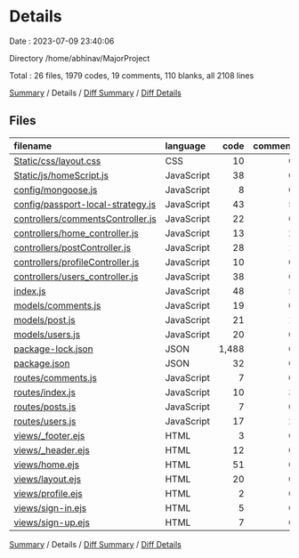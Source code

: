 # Details

Date : 2023-07-09 23:40:06

Directory /home/abhinav/MajorProject

Total : 26 files,  1979 codes, 19 comments, 110 blanks, all 2108 lines

[Summary](results.md) / Details / [Diff Summary](diff.md) / [Diff Details](diff-details.md)

## Files
| filename | language | code | comment | blank | total |
| :--- | :--- | ---: | ---: | ---: | ---: |
| [Static/css/layout.css](/Static/css/layout.css) | CSS | 10 | 0 | 2 | 12 |
| [Static/js/homeScript.js](/Static/js/homeScript.js) | JavaScript | 38 | 0 | 8 | 46 |
| [config/mongoose.js](/config/mongoose.js) | JavaScript | 8 | 0 | 4 | 12 |
| [config/passport-local-strategy.js](/config/passport-local-strategy.js) | JavaScript | 43 | 5 | 10 | 58 |
| [controllers/commentsController.js](/controllers/commentsController.js) | JavaScript | 22 | 0 | 9 | 31 |
| [controllers/home_controller.js](/controllers/home_controller.js) | JavaScript | 13 | 2 | 2 | 17 |
| [controllers/postController.js](/controllers/postController.js) | JavaScript | 28 | 1 | 7 | 36 |
| [controllers/profileController.js](/controllers/profileController.js) | JavaScript | 10 | 0 | 1 | 11 |
| [controllers/users_controller.js](/controllers/users_controller.js) | JavaScript | 38 | 0 | 9 | 47 |
| [index.js](/index.js) | JavaScript | 48 | 5 | 10 | 63 |
| [models/comments.js](/models/comments.js) | JavaScript | 19 | 0 | 4 | 23 |
| [models/post.js](/models/post.js) | JavaScript | 21 | 1 | 4 | 26 |
| [models/users.js](/models/users.js) | JavaScript | 20 | 0 | 3 | 23 |
| [package-lock.json](/package-lock.json) | JSON | 1,488 | 0 | 1 | 1,489 |
| [package.json](/package.json) | JSON | 32 | 0 | 1 | 33 |
| [routes/comments.js](/routes/comments.js) | JavaScript | 7 | 0 | 3 | 10 |
| [routes/index.js](/routes/index.js) | JavaScript | 10 | 3 | 5 | 18 |
| [routes/posts.js](/routes/posts.js) | JavaScript | 7 | 0 | 4 | 11 |
| [routes/users.js](/routes/users.js) | JavaScript | 17 | 2 | 8 | 27 |
| [views/_footer.ejs](/views/_footer.ejs) | HTML | 3 | 0 | 0 | 3 |
| [views/_header.ejs](/views/_header.ejs) | HTML | 12 | 0 | 0 | 12 |
| [views/home.ejs](/views/home.ejs) | HTML | 51 | 0 | 9 | 60 |
| [views/layout.ejs](/views/layout.ejs) | HTML | 20 | 0 | 3 | 23 |
| [views/profile.ejs](/views/profile.ejs) | HTML | 2 | 0 | 3 | 5 |
| [views/sign-in.ejs](/views/sign-in.ejs) | HTML | 5 | 0 | 0 | 5 |
| [views/sign-up.ejs](/views/sign-up.ejs) | HTML | 7 | 0 | 0 | 7 |

[Summary](results.md) / Details / [Diff Summary](diff.md) / [Diff Details](diff-details.md)